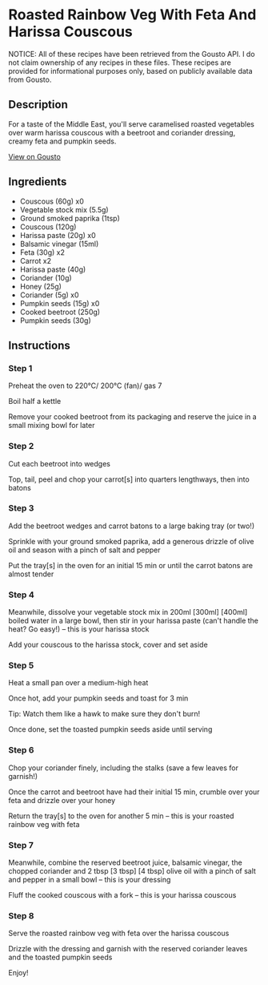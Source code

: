 # Roasted Rainbow Veg With Feta And Harissa Couscous

NOTICE: All of these recipes have been retrieved from the Gousto API. I do not claim ownership of any recipes in these files. These recipes are provided for informational purposes only, based on publicly available data from Gousto.

## Description

For a taste of the Middle East, you'll serve caramelised roasted vegetables over warm harissa couscous with a beetroot and coriander dressing, creamy feta and pumpkin seeds. 

[View on Gousto](https://www.gousto.co.uk/recipes/cookbook/roasted-rainbow-veg-with-feta-couscous)

## Ingredients

- Couscous (60g) x0
- Vegetable stock mix (5.5g)
- Ground smoked paprika (1tsp)
- Couscous (120g)
- Harissa paste (20g) x0
- Balsamic vinegar (15ml)
- Feta (30g) x2
- Carrot x2
- Harissa paste (40g)
- Coriander (10g)
- Honey (25g)
- Coriander (5g) x0
- Pumpkin seeds (15g) x0
- Cooked beetroot (250g)
- Pumpkin seeds (30g)

## Instructions


### Step 1

Preheat the oven to 220°C/ 200°C (fan)/ gas 7

Boil half a kettle

Remove your cooked beetroot from its packaging and reserve the juice in a small mixing bowl for later


### Step 2

Cut each beetroot into wedges

Top, tail, peel and chop your carrot[s] into quarters lengthways, then into batons


### Step 3

Add the beetroot wedges and carrot batons to a large baking tray (or two!)

Sprinkle with your ground smoked paprika, add a generous drizzle of olive oil and season with a pinch of salt and pepper

Put the tray[s] in the oven for an initial 15 min or until the carrot batons are almost tender


### Step 4

Meanwhile, dissolve your vegetable stock mix in 200ml <span class="text-purple">[300ml] </span><span class="text-danger">[400ml]</span> boiled water in a large bowl, then stir in your harissa paste (can't handle the heat? Go easy!) – this is your harissa stock

Add your couscous to the harissa stock, cover and set aside


### Step 5

Heat a small pan over a medium-high heat

Once hot, add your pumpkin seeds and toast for 3 min

Tip: Watch them like a hawk to make sure they don't burn!

Once done, set the toasted pumpkin seeds aside until serving


### Step 6

Chop your coriander finely, including the stalks (save a few leaves for garnish!)

Once the carrot and beetroot have had their initial 15 min, crumble over your feta and drizzle over your honey

Return the tray[s] to the oven for another 5 min – this is your roasted rainbow veg with feta


### Step 7

Meanwhile, combine the reserved beetroot juice, balsamic vinegar, the chopped coriander and 2 tbsp<span class="text-danger"> <span class="text-purple">[3 tbsp] </span>[4 tbsp] </span>olive oil with a pinch of salt and pepper in a small bowl – this is your dressing

Fluff the cooked couscous with a fork – this is your harissa couscous

### Step 8

Serve the roasted rainbow veg with feta over the harissa couscous

Drizzle with the dressing and garnish with the reserved coriander leaves and the toasted pumpkin seeds

Enjoy!

